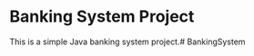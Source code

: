 # Banking System Project
This is a simple Java banking system project.#   B a n k i n g S y s t e m  
 